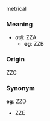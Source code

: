 metrical
### Meaning
+ _adj_: ZZA
    + __eg__: ZZB

### Origin

ZZC

### Synonym

__eg__: ZZD

+ ZZE


